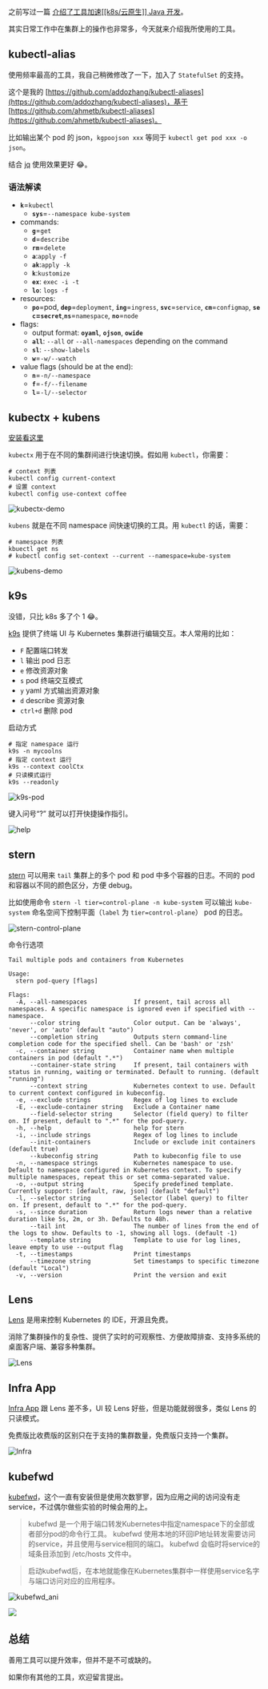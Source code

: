 之前写过一篇 [介绍了工具加速[[k8s/云原生]] Java 开发](https://mp.weixin.qq.com/s/CXJ1zUoktdI3c3CHVju0gA)。

其实日常工作中在集群上的操作也非常多，今天就来介绍我所使用的工具。

## kubectl-alias

使用频率最高的工具，我自己稍微修改了一下，加入了 `StatefulSet` 的支持。

这个是我的 [https://github.com/addozhang/kubectl-aliases](https://github.com/addozhang/kubectl-aliases)，基于 [https://github.com/ahmetb/kubectl-aliases](https://github.com/ahmetb/kubectl-aliases)。

比如输出某个 pod 的 json，`kgpoojson xxx` 等同于 `kubectl get pod xxx -o json`。

结合 [jq](https://stedolan.github.io/jq/) 使用效果更好 😂。

### 语法解读

-   **`k`**\=`kubectl`
    -   **`sys`**\=`--namespace kube-system`
-   commands:
    -   **`g`**\=`get`
    -   **`d`**\=`describe`
    -   **`rm`**\=`delete`
    -   **`a`**:`apply -f`
    -   **`ak`**:`apply -k`
    -   **`k`**:`kustomize`
    -   **`ex`**: `exec -i -t`
    -   **`lo`**: `logs -f`
-   resources:
    -   **`po`**\=pod, **`dep`**\=`deployment`, **`ing`**\=`ingress`, **`svc`**\=`service`, **`cm`**\=`configmap`, **`sec`\=`secret`**,**`ns`**\=`namespace`, **`no`**\=`node`
-   flags:
    -   output format: **`oyaml`**, **`ojson`**, **`owide`**
    -   **`all`**: `--all` or `--all-namespaces` depending on the command
    -   **`sl`**: `--show-labels`
    -   **`w`**\=`-w/--watch`
-   value flags (should be at the end):
    -   **`n`**\=`-n/--namespace`
    -   **`f`**\=`-f/--filename`
    -   **`l`**\=`-l/--selector`

## kubectx + kubens

[安装看这里](https://github.com/ahmetb/kubectx#installation)

`kubectx` 用于在不同的集群间进行快速切换。假如用 `kubectl`，你需要：

```
# context 列表
kubectl config current-context 
# 设置 context
kubectl config use-context coffee
```

![kubectx-demo](https://atbug.oss-cn-hangzhou.aliyuncs.com/2021/06/26/kubectxdemo.gif)

`kubens` 就是在不同 namespace 间快速切换的工具。用 `kubectl` 的话，需要：

```
# namespace 列表
kbuectl get ns
# kubectl config set-context --current --namespace=kube-system
```

![kubens-demo](https://atbug.oss-cn-hangzhou.aliyuncs.com/2021/06/26/kubensdemo.gif)

## k9s

没错，只比 k8s 多了个 1 😂。

[k9s](https://github.com/derailed/k9s) 提供了终端 UI 与 Kubernetes 集群进行编辑交互。本人常用的比如：

-   `F` 配置端口转发
-   `l` 输出 pod 日志
-   `e` 修改资源对象
-   `s` pod 终端交互模式
-   `y` yaml 方式输出资源对象
-   `d` describe 资源对象
-   `ctrl+d` 删除 pod

启动方式

```
# 指定 namespace 运行
k9s -n mycoolns
# 指定 context 运行
k9s --context coolCtx
# 只读模式运行
k9s --readonly
```

![k9s-pod](https://atbug.oss-cn-hangzhou.aliyuncs.com/2021/06/26/20210626102731.png)

键入问号“?” 就可以打开快捷操作指引。

![help](https://atbug.oss-cn-hangzhou.aliyuncs.com/2021/06/26/20210626103012.png)

## stern

[stern](https://github.com/wercker/stern) 可以用来 `tail` 集群上的多个 pod 和 pod 中多个容器的日志。不同的 pod 和容器以不同的颜色区分，方便 debug。

比如使用命令 `stern -l tier=control-plane -n kube-system` 可以输出 `kube-system` 命名空间下控制平面（`label` 为 `tier=control-plane`） pod 的日志。

![stern-control-plane](https://atbug.oss-cn-hangzhou.aliyuncs.com/2021/06/26/20210626104458.png)

命令行选项

```
Tail multiple pods and containers from Kubernetes

Usage:
  stern pod-query [flags]

Flags:
  -A, --all-namespaces             If present, tail across all namespaces. A specific namespace is ignored even if specified with --namespace.
      --color string               Color output. Can be 'always', 'never', or 'auto' (default "auto")
      --completion string          Outputs stern command-line completion code for the specified shell. Can be 'bash' or 'zsh'
  -c, --container string           Container name when multiple containers in pod (default ".*")
      --container-state string     If present, tail containers with status in running, waiting or terminated. Default to running. (default "running")
      --context string             Kubernetes context to use. Default to current context configured in kubeconfig.
  -e, --exclude strings            Regex of log lines to exclude
  -E, --exclude-container string   Exclude a Container name
      --field-selector string      Selector (field query) to filter on. If present, default to ".*" for the pod-query.
  -h, --help                       help for stern
  -i, --include strings            Regex of log lines to include
      --init-containers            Include or exclude init containers (default true)
      --kubeconfig string          Path to kubeconfig file to use
  -n, --namespace strings          Kubernetes namespace to use. Default to namespace configured in Kubernetes context. To specify multiple namespaces, repeat this or set comma-separated value.
  -o, --output string              Specify predefined template. Currently support: [default, raw, json] (default "default")
  -l, --selector string            Selector (label query) to filter on. If present, default to ".*" for the pod-query.
  -s, --since duration             Return logs newer than a relative duration like 5s, 2m, or 3h. Defaults to 48h.
      --tail int                   The number of lines from the end of the logs to show. Defaults to -1, showing all logs. (default -1)
      --template string            Template to use for log lines, leave empty to use --output flag
  -t, --timestamps                 Print timestamps
      --timezone string            Set timestamps to specific timezone (default "Local")
  -v, --version                    Print the version and exit

```

## Lens

[Lens](https://k8slens.dev/) 是用来控制 Kubernetes 的 IDE，开源且免费。

消除了集群操作的复杂性、提供了实时的可观察性、方便故障排查、支持多系统的桌面客户端、兼容多种集群。

![Lens](https://atbug.oss-cn-hangzhou.aliyuncs.com/2021/06/26/20210626113853.png)

## Infra App

[Infra App](https://infra.app/) 跟 Lens 差不多，UI 较 Lens 好些，但是功能就弱很多，类似 Lens 的只读模式。

免费版比收费版的区别只在于支持的集群数量，免费版只支持一个集群。

![Infra](https://atbug.oss-cn-hangzhou.aliyuncs.com/2021/06/26/20210626114417.png)

## kubefwd

[kubefwd](https://github.com/txn2/kubefwd)，这个一直有安装但是使用次数寥寥，因为应用之间的访问没有走 service，不过偶尔做些实验的时候会用的上。

> kubefwd 是一个用于端口转发Kubernetes中指定namespace下的全部或者部分pod的命令行工具。 kubefwd 使用本地的环回IP地址转发需要访问的service，并且使用与service相同的端口。 kubefwd 会临时将service的域条目添加到 /etc/hosts 文件中。

> 启动kubefwd后，在本地就能像在Kubernetes集群中一样使用service名字与端口访问对应的应用程序。

![kubefwd_ani](https://atbug.oss-cn-hangzhou.aliyuncs.com/2021/06/26/kubefwdani.gif)

![](https://atbug.oss-cn-hangzhou.aliyuncs.com/2021/06/26/16246803227515.jpg)

## 总结

善用工具可以提升效率，但并不是不可或缺的。

如果你有其他的工具，欢迎留言提出。